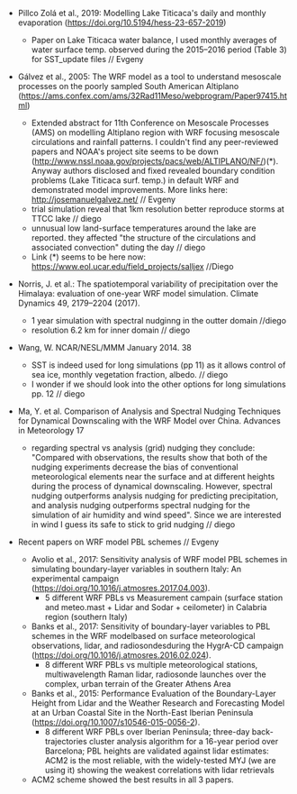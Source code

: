 - Pillco Zolá et al., 2019: Modelling Lake Titicaca's daily and monthly evaporation (https://doi.org/10.5194/hess-23-657-2019)
  - Paper on Lake Titicaca water balance, I used monthly averages of water surface temp. observed during the 2015–2016 period (Table 3) for SST_update files    // Evgeny

- Gálvez et al., 2005: The WRF model as a tool to understand mesoscale processes on the poorly sampled South American Altiplano (https://ams.confex.com/ams/32Rad11Meso/webprogram/Paper97415.html)
  - Extended abstract for 11th Conference on Mesoscale Processes (AMS) on modelling Altiplano region with WRF focusing mesoscale circulations and rainfall patterns. I couldn't find any peer-reviewed papers and NOAA's project site seems to be down (http://www.nssl.noaa.gov/projects/pacs/web/ALTIPLANO/NF/)(*). Anyway authors disclosed and fixed revealed boundary condition problems (Lake Titicaca surf. temp.) in default WRF and demonstrated model improvements. More links here: http://josemanuelgalvez.net/    // Evgeny
  - trial simulation reveal that 1km resolution better reproduce storms at TTCC lake // diego 
  - unnusual low land-surface temperatures around the lake are reported. they affected "the structure of the circulations and associated convection" duting the day // diego 
  - Link (*) seems to be here now: https://www.eol.ucar.edu/field_projects/salljex //Diego
  
- Norris, J. et al.: The spatiotemporal variability of precipitation over the Himalaya: evaluation of one-year WRF model simulation. Climate Dynamics 49, 2179–2204 (2017).
  - 1 year simulation with spectral nudginng in the outter domain //diego 
  - resolution 6.2 km for inner domain // diego
 
 
- Wang, W. NCAR/NESL/MMM January 2014. 38
  - SST is indeed used for long simulations (pp 11) as it allows control of sea ice, monthly vegetation fraction, albedo.  // diego
  - I wonder if we should look into the other options for long simulations pp. 12 // diego 
  
- Ma, Y. et al. Comparison of Analysis and Spectral Nudging Techniques for Dynamical Downscaling with the WRF Model over China. Advances in Meteorology 17
  - regarding spectral vs analysis (grid) nudging they conclude: "Compared with observations, the results show that both of the nudging experiments decrease the bias of conventional meteorological elements near the surface and at different heights during the process of dynamical downscaling. However, spectral nudging outperforms analysis nudging for predicting precipitation, and analysis nudging outperforms spectral nudging for the simulation of air humidity and wind speed". Since we are interested in wind I guess its safe to stick to grid nudging // diego 

- Recent papers on WRF model PBL schemes // Evgeny
  - Avolio et al., 2017: Sensitivity analysis of WRF model PBL schemes in simulating boundary-layer variables in southern Italy: An experimental campaign (https://doi.org/10.1016/j.atmosres.2017.04.003).
    - 5 different WRF PBLs vs Measurement campain (surface station and meteo.mast + Lidar and Sodar + ceilometer) in Calabria region (southern Italy)
  - Banks et al., 2017: Sensitivity of boundary-layer variables to PBL schemes in the WRF modelbased on surface meteorological observations, lidar, and radiosondesduring the HygrA-CD campaign (https://doi.org/10.1016/j.atmosres.2016.02.024).
    - 8 different WRF PBLs vs multiple meteorological stations, multiwavelength Raman lidar, radiosonde launches over the complex, urban terrain of the Greater Athens Area
  - Banks et al., 2015: Performance Evaluation of the Boundary-Layer Height from Lidar and the Weather Research and Forecasting Model at an Urban Coastal Site in the North-East Iberian Peninsula (https://doi.org/10.1007/s10546-015-0056-2).
    - 8 different WRF PBLs over Iberian Peninsula; three-day back-trajectories cluster analysis algorithm for a 16-year period over Barcelona; PBL heights are validated against lidar estimates: ACM2 is the most reliable, with the widely-tested MYJ (we are using it) showing the weakest correlations with lidar retrievals
  - ACM2 scheme showed the best results in all 3 papers.
